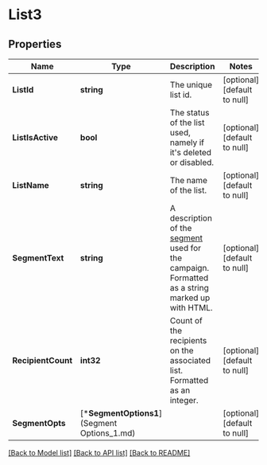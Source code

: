# List3

## Properties
Name | Type | Description | Notes
------------ | ------------- | ------------- | -------------
**ListId** | **string** | The unique list id. | [optional] [default to null]
**ListIsActive** | **bool** | The status of the list used, namely if it&#39;s deleted or disabled. | [optional] [default to null]
**ListName** | **string** | The name of the list. | [optional] [default to null]
**SegmentText** | **string** | A description of the [segment](https://mailchimp.com/help/create-and-send-to-a-segment/) used for the campaign. Formatted as a string marked up with HTML. | [optional] [default to null]
**RecipientCount** | **int32** | Count of the recipients on the associated list. Formatted as an integer. | [optional] [default to null]
**SegmentOpts** | [***SegmentOptions1**](Segment Options_1.md) |  | [optional] [default to null]

[[Back to Model list]](../README.md#documentation-for-models) [[Back to API list]](../README.md#documentation-for-api-endpoints) [[Back to README]](../README.md)


